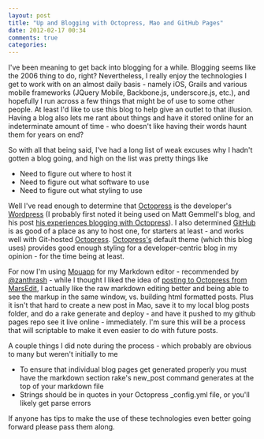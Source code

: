 ```yaml
---
layout: post
title: "Up and Blogging with Octopress, Mao and GitHub Pages"
date: 2012-02-17 00:34
comments: true
categories: 
---
```

I've been meaning to get back into blogging for a while.  Blogging seems like the 2006 thing to do, right?  Nevertheless, I really enjoy the technologies I get to work with on an almost daily basis - namely iOS, Grails and various mobile frameworks (JQuery Mobile, Backbone.js, underscore.js, etc.), and hopefully I run across a few things that might be of use to some other people.  At least I'd like to use this blog to help give an outlet to that illusion.  Having a blog also lets me rant about things and have it stored online for an indeterminate amount of time - who doesn't like having their words haunt them for years on end? 

So with all that being said, I've had a long list of weak excuses why I hadn't gotten a blog going, and high on the list was pretty things like 

* Need to figure out where to host it
* Need to figure out what software to use
* Need to figure out what styling to use

Well I've read enough to determine that [Octopress](http://octopress.org) is the developer's [Wordpress](http://wordpress.org) (I probably first noted it being used on Matt Gemmell's blog, and his post [his experiences blogging with Octopress](http://mattgemmell.com/2011/09/12/blogging-with-octopress/)). I also determined [GitHub](http://github.com) is as good of a place as any to host one, for starters at least - and works well with Git-hosted [Octopress](http://octopress.org).  [Octopress's](http://octopress.org) default theme (which this blog uses) provides good enough styling for a developer-centric blog in my opinion - for the time being at least.

For now I'm using [Mouapp](http://mouapp.com) for my Markdown editor - recommended by [@zanthrash](http://zanthrash.com/) - while I thought I liked the idea of [posting to Octopress from MarsEdit](http://danimal.org/blog/2011/07/31/posting-to-octopress-from-marsedit/), I actually like the raw markdown editing better and being able to see the markup in the same window, vs. building html formatted posts.  Plus it isn't that hard to create a new post in Mao, save it to my local blog posts folder, and do a rake generate and deploy - and have it pushed to my github pages repo see it live online - immediately.  I'm sure this will be a process that will scriptable to make it even easier to do with future posts.

A couple things I did note during the process - which probably are obvious to many but weren't initially to me

* To ensure that individual blog pages get generated properly you must have the markdown section rake's new_post command generates at the top of your markdown file
* Strings should be in quotes in your Octopress _config.yml file, or you'll likely get parse errors

If anyone has tips to make the use of these technologies even better going forward please pass them along.
